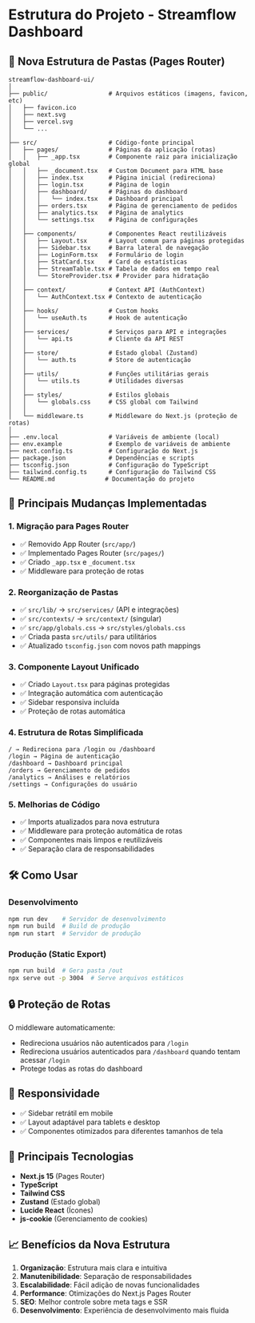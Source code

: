 # Estrutura do Projeto - Streamflow Dashboard

## 📁 Nova Estrutura de Pastas (Pages Router)

```
streamflow-dashboard-ui/
│
├── public/                 # Arquivos estáticos (imagens, favicon, etc)
│   ├── favicon.ico
│   ├── next.svg
│   ├── vercel.svg
│   └── ...
│
├── src/                    # Código-fonte principal
│   ├── pages/              # Páginas da aplicação (rotas)
│   │   ├── _app.tsx        # Componente raiz para inicialização global
│   │   ├── _document.tsx   # Custom Document para HTML base
│   │   ├── index.tsx       # Página inicial (redireciona)
│   │   ├── login.tsx       # Página de login
│   │   ├── dashboard/      # Páginas do dashboard
│   │   │   └── index.tsx   # Dashboard principal
│   │   ├── orders.tsx      # Página de gerenciamento de pedidos
│   │   ├── analytics.tsx   # Página de analytics
│   │   └── settings.tsx    # Página de configurações
│   │
│   ├── components/         # Componentes React reutilizáveis
│   │   ├── Layout.tsx      # Layout comum para páginas protegidas
│   │   ├── Sidebar.tsx     # Barra lateral de navegação
│   │   ├── LoginForm.tsx   # Formulário de login
│   │   ├── StatCard.tsx    # Card de estatísticas
│   │   ├── StreamTable.tsx # Tabela de dados em tempo real
│   │   └── StoreProvider.tsx # Provider para hidratação
│   │
│   ├── context/            # Context API (AuthContext)
│   │   └── AuthContext.tsx # Contexto de autenticação
│   │
│   ├── hooks/              # Custom hooks
│   │   └── useAuth.ts      # Hook de autenticação
│   │
│   ├── services/           # Serviços para API e integrações
│   │   └── api.ts          # Cliente da API REST
│   │
│   ├── store/              # Estado global (Zustand)
│   │   └── auth.ts         # Store de autenticação
│   │
│   ├── utils/              # Funções utilitárias gerais
│   │   └── utils.ts        # Utilidades diversas
│   │
│   ├── styles/             # Estilos globais
│   │   └── globals.css     # CSS global com Tailwind
│   │
│   └── middleware.ts       # Middleware do Next.js (proteção de rotas)
│
├── .env.local              # Variáveis de ambiente (local)
├── env.example             # Exemplo de variáveis de ambiente
├── next.config.ts          # Configuração do Next.js
├── package.json            # Dependências e scripts
├── tsconfig.json           # Configuração do TypeScript
├── tailwind.config.ts      # Configuração do Tailwind CSS
└── README.md              # Documentação do projeto
```

## 🔄 Principais Mudanças Implementadas

### 1. **Migração para Pages Router**
- ✅ Removido App Router (`src/app/`)
- ✅ Implementado Pages Router (`src/pages/`)
- ✅ Criado `_app.tsx` e `_document.tsx`
- ✅ Middleware para proteção de rotas

### 2. **Reorganização de Pastas**
- ✅ `src/lib/` → `src/services/` (API e integrações)
- ✅ `src/contexts/` → `src/context/` (singular)
- ✅ `src/app/globals.css` → `src/styles/globals.css`
- ✅ Criada pasta `src/utils/` para utilitários
- ✅ Atualizado `tsconfig.json` com novos path mappings

### 3. **Componente Layout Unificado**
- ✅ Criado `Layout.tsx` para páginas protegidas
- ✅ Integração automática com autenticação
- ✅ Sidebar responsiva incluída
- ✅ Proteção de rotas automática

### 4. **Estrutura de Rotas Simplificada**
```
/ → Redireciona para /login ou /dashboard
/login → Página de autenticação
/dashboard → Dashboard principal
/orders → Gerenciamento de pedidos
/analytics → Análises e relatórios
/settings → Configurações do usuário
```

### 5. **Melhorias de Código**
- ✅ Imports atualizados para nova estrutura
- ✅ Middleware para proteção automática de rotas
- ✅ Componentes mais limpos e reutilizáveis
- ✅ Separação clara de responsabilidades

## 🛠️ Como Usar

### Desenvolvimento
```bash
npm run dev    # Servidor de desenvolvimento
npm run build  # Build de produção
npm run start  # Servidor de produção
```

### Produção (Static Export)
```bash
npm run build  # Gera pasta /out
npx serve out -p 3004  # Serve arquivos estáticos
```

## 🔒 Proteção de Rotas

O middleware automaticamente:
- Redireciona usuários não autenticados para `/login`
- Redireciona usuários autenticados para `/dashboard` quando tentam acessar `/login`
- Protege todas as rotas do dashboard

## 📱 Responsividade

- ✅ Sidebar retrátil em mobile
- ✅ Layout adaptável para tablets e desktop
- ✅ Componentes otimizados para diferentes tamanhos de tela

## 🔧 Principais Tecnologias

- **Next.js 15** (Pages Router)
- **TypeScript**
- **Tailwind CSS**
- **Zustand** (Estado global)
- **Lucide React** (Ícones)
- **js-cookie** (Gerenciamento de cookies)

## 📈 Benefícios da Nova Estrutura

1. **Organização**: Estrutura mais clara e intuitiva
2. **Manutenibilidade**: Separação de responsabilidades
3. **Escalabilidade**: Fácil adição de novas funcionalidades
4. **Performance**: Otimizações do Next.js Pages Router
5. **SEO**: Melhor controle sobre meta tags e SSR
6. **Desenvolvimento**: Experiência de desenvolvimento mais fluida 